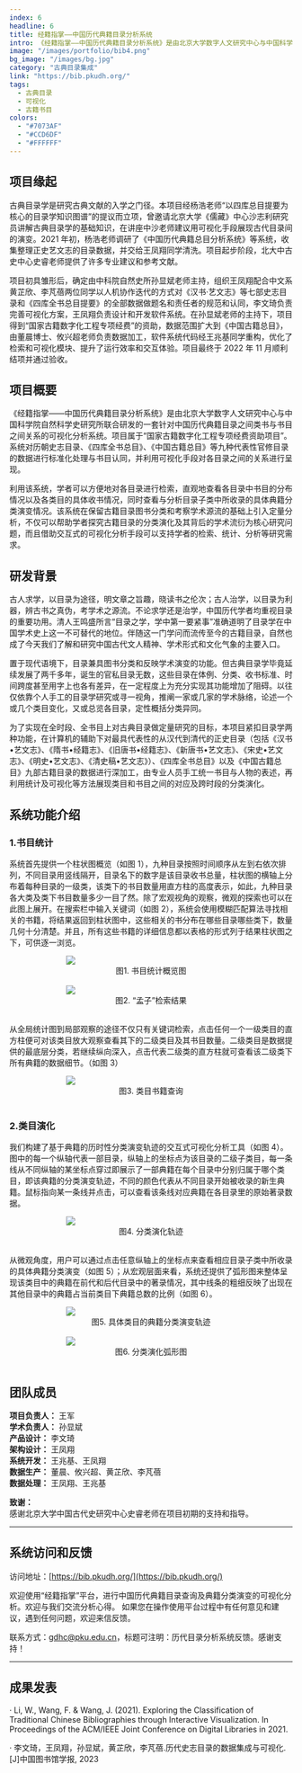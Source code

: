 ```yaml
---
index: 6
headline: 6
title: 经籍指掌——中国历代典籍目录分析系统
intro: 《经籍指掌——中国历代典籍目录分析系统》是由北京大学数字人文研究中心与中国科学院自然科学史研究所联合研发的一套针对中国历代典籍目录之间类书与书目之间关系的可视化分析系统。项目属于“国家古籍数字化工程专项经费资助项目”。系统对历朝史志目录、《四库全书总目》、《中国古籍总目》等九种代表性官修目录的数据进行标准化处理与书目认同，并利用可视化手段对各目录之间的关系进行呈现。
image: "/images/portfolio/bib4.png"
bg_image: "/images/bg.jpg"
category: "古典目录集成"
link: "https://bib.pkudh.org/"
tags:
  - 古典目录
  - 可视化
  - 古籍书目
colors:
  - "#7073AF"
  - "#CCD6DF"
  - "#FFFFFF"
---
```


## 项目缘起

古典目录学是研究古典文献的入学之门径。本项目经杨浩老师“以四库总目提要为核心的目录学知识图谱”的提议而立项，曾邀请北京大学《儒藏》中心沙志利研究员讲解古典目录学的基础知识，在讲座中沙老师建议用可视化手段展现古代目录间的演变。2021 年初，杨浩老师调研了《中国历代典籍总目分析系统》等系统，收集整理正史艺文志的目录数据，并交给王凤翔同学清洗。项目起步阶段，北大中古史中心史睿老师提供了许多专业建议和参考文献。

项目初具雏形后，确定由中科院自然史所孙显斌老师主持，组织王凤翔配合中文系黄芷欣、李芃蓓两位同学以人机协作迭代的方式对《汉书·艺文志》等七部史志目录和《四库全书总目提要》的全部数据做题名和责任者的规范和认同，李文琦负责完善可视化方案，王凤翔负责设计和开发软件系统。在孙显斌老师的主持下，项目得到“国家古籍数字化工程专项经费”的资助，数据范围扩大到《中国古籍总目》，由董晨博士、攸兴超老师负责数据加工，软件系统代码经王兆基同学重构，优化了检索和可视化模块、提升了运行效率和交互体验。项目最终于 2022 年 11 月顺利结项并通过验收。

## 项目概要

《经籍指掌——中国历代典籍目录分析系统》是由北京大学数字人文研究中心与中国科学院自然科学史研究所联合研发的一套针对中国历代典籍目录之间类书与书目之间关系的可视化分析系统。项目属于“国家古籍数字化工程专项经费资助项目”。系统对历朝史志目录、《四库全书总目》、《中国古籍总目》等九种代表性官修目录的数据进行标准化处理与书目认同，并利用可视化手段对各目录之间的关系进行呈现。

利用该系统，学者可以方便地对各目录进行检索，直观地查看各目录中书目的分布情况以及各类目的具体收书情况，同时查看与分析目录子类中所收录的具体典籍分类演变情况。该系统在保留古籍目录图书分类和考察学术源流的基础上引入定量分析，不仅可以帮助学者探究古籍目录的分类演化及其背后的学术流衍为核心研究问题，而且借助交互式的可视化分析手段可以支持学者的检索、统计、分析等研究需求。

## 研发背景

古人求学，以目录为途径，明文章之旨趣，晓读书之伦次；古人治学，以目录为利器，辨古书之真伪，考学术之源流。不论求学还是治学，中国历代学者均重视目录的重要功用。清人王鸣盛所言“目录之学，学中第一要紧事”准确道明了目录学在中国学术史上这一不可替代的地位。伴随这一门学问而流传至今的古籍目录，自然也成了今天我们了解和研究中国古代文人精神、学术形式和文化气象的主要入口。

置于现代语境下，目录兼具图书分类和反映学术演变的功能。但古典目录学毕竟延续发展了两千多年，诞生的官私目录无数，这些目录在体例、分类、收书标准、时间跨度甚至用字上也各有差异，在一定程度上为充分实现其功能增加了阻碍。以往仅依靠个人手工的目录学研究或寻一视角，推阐一家或几家的学术脉络，论述一个或几个类目变化，又或总览各目录，定性概括分类异同。

为了实现在全时段、全书目上对古典目录做定量研究的目标，本项目紧扣目录学两种功能，在计算机的辅助下对最具代表性的从汉代到清代的正史目录（包括《汉书•艺文志》、《隋书•经籍志》、《旧唐书•经籍志》、《新唐书•艺文志》、《宋史•艺文志》、《明史•艺文志》、《清史稿•艺文志》）、《四库全书总目》以及《中国古籍总目》九部古籍目录的数据进行深加工，由专业人员手工统一书目与人物的表述，再利用统计及可视化等方法展现类目和书目之间的对应及跨时段的分类演化。

## 系统功能介绍

### 1.书目统计

系统首先提供一个柱状图概览（如图 1），九种目录按照时间顺序从左到右依次排列，不同目录用竖线隔开，目录名下的数字是该目录收书总量，柱状图的横轴上分布着每种目录的一级类，该类下的书目数量用直方柱的高度表示，如此，九种目录各大类及类下书目数量多少一目了然。除了宏观视角的观察，微观的探索也可以在此图上展开。在搜索栏中输入关键词（如图 2），系统会使用模糊匹配算法寻找相关的书籍，将结果返回到柱状图中，这些相关的书分布在哪些目录哪些类下，数量几何十分清楚。并且，所有这些书籍的详细信息都以表格的形式列于结果柱状图之下，可供逐一浏览。

<img style="max-width:60%;display:block;margin:0 auto;" src="/images/portfolio/bib1.png" />

<center>图1. 书目统计概览图</center>

<br />

<img style="max-width:60%;display:block;margin:0 auto;" src="/images/portfolio/bib2.png" />

<center>图2. “孟子”检索结果</center>

<br />

从全局统计图到局部观察的途径不仅只有关键词检索，点击任何一个一级类目的直方柱便可对该类目放大观察查看其下的二级类目及其书目数量。二级类目是数据提供的最底层分类，若继续纵向深入，点击代表二级类的直方柱就可查看该二级类下所有典籍的数据细节。（如图 3）

<img style="max-width:60%;display:block;margin:0 auto;" src="/images/portfolio/bib3.png" />

<center>图3. 类目书籍查询</center>

<br />

### 2.类目演化

我们构建了基于典籍的历时性分类演变轨迹的交互式可视化分析工具（如图 4）。图中的每一个纵轴代表一部目录，纵轴上的坐标点为该目录的二级子类目，每一条线从不同纵轴的某坐标点穿过即展示了一部典籍在每个目录中分别归属于哪个类目，即该典籍的分类演变轨迹，不同的颜色代表从不同目录开始被收录的新生典籍。鼠标指向某一条线并点击，可以查看该条线对应典籍在各目录里的原始著录数据。

<img style="max-width:60%;display:block;margin:0 auto;" src="/images/portfolio/bib4.png" />

<center>图4. 分类演化轨迹</center>

<br />

从微观角度，用户可以通过点击任意纵轴上的坐标点来查看相应目录子类中所收录的具体典籍分类演变（如图 5）；从宏观层面来看，系统还提供了弧形图来整体呈现该类目中的典籍在前代和后代目录中的著录情况，其中线条的粗细反映了出现在其他目录中的典籍占当前类目下典籍总数的比例（如图 6）。

<img style="max-width:60%;display:block;margin:0 auto;" src="/images/portfolio/bib5.png" />

<center>图5. 具体类目的典籍分类演变轨迹</center>

<br />

<img style="max-width:60%;display:block;margin:0 auto;" src="/images/portfolio/bib6.png" />

<center>图6. 分类演化弧形图</center>

<br />

## **团队成员**

**项目负责人：** 王军  
**学术负责人：** 孙显斌  
**产品设计：** 李文琦  
**架构设计：** 王凤翔  
**系统开发：** 王兆基、王凤翔  
**数据生产：** 董晨、攸兴超、黄芷欣、李芃蓓  
**数据处理：** 王凤翔、王兆基

**致谢：**  
感谢北京大学中国古代史研究中心史睿老师在项目初期的支持和指导。

---

## 系统访问和反馈

访问地址：[https://bib.pkudh.org/](https://bib.pkudh.org/)

欢迎使用“经籍指掌”平台，进行中国历代典籍目录查询及典籍分类演变的可视化分析。欢迎与我们交流分析心得。
如果您在操作使用平台过程中有任何意见和建议，遇到任何问题，欢迎来信反馈。

联系方式：[gdhc@pku.edu.cn](mailto:gdhc@pku.edu.cn)，标题可注明：历代目录分析系统反馈。感谢支持！

---

## 成果发表

· Li, W., Wang, F. & Wang, J. (2021). Exploring the Classification of Traditional Chinese Bibliographies through Interactive Visualization. In Proceedings of the ACM/IEEE Joint Conference on Digital Libraries in 2021.

· 李文琦，王凤翔，孙显斌，黄芷欣，李芃蓓.历代史志目录的数据集成与可视化.[J]中国图书馆学报, 2023
